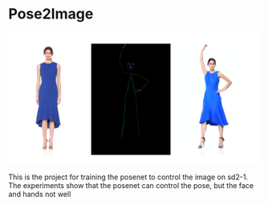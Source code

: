 # Pose2Image

<p align="center">
  <img src="imgs/pose2img.png" alt="pose2img" width="640"/>
  </br>
</p>
 This is the project for training the posenet to control the image on sd2-1. The experiments show that the posenet can control the pose, but the face and hands not well




